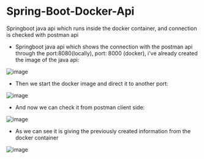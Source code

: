 # Spring-Boot-Docker-Api
Springboot java api which runs inside the docker container, and connection is checked with postman api

- Springboot java api which shows the connection with the postman api through the port:8080(locally), port: 8000 (docker), i've already created the image of the java api:

![image](https://user-images.githubusercontent.com/24220136/227764481-756cb219-6bbd-49f6-9b4e-fad87ec73c1c.png)

- Then we start the docker image and direct it to another port:

![image](https://user-images.githubusercontent.com/24220136/227764655-74576719-6a72-434c-8463-5e311eeaa96a.png)

- And now we can check it from postman client side:

![image](https://user-images.githubusercontent.com/24220136/227764684-80e32615-4053-4830-a1f0-5317bbfc7126.png)

- As we can see it is giving the previously created information from the docker container

![image](https://user-images.githubusercontent.com/24220136/227764744-35908228-03d0-4be4-b0be-249bc75a055c.png)


